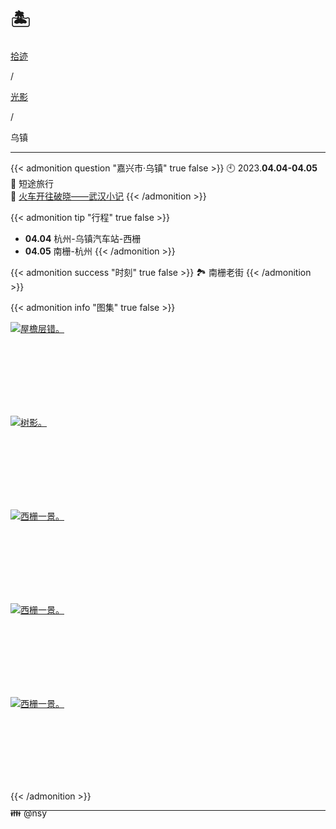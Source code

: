 # 🏝️


<div class="nav-tab">
  <a href="../../../cages"><p class="not">拾迹</p></a><p class="not">/</p>
  <a href="../"><p class="not">光影</p></a>
  <p class="now">/</p><p class="now">乌镇</p>
</div>

---

{{< admonition question "嘉兴市·乌镇" true false >}}
🕙 2023.**04.04-04.05**<br>
📝 短途旅行<br>
🔗 [火车开往破晓——武汉小记](../../../wuhan)
{{< /admonition >}}

{{< admonition tip "行程" true false >}}
- **04.04** 杭州-乌镇汽车站-西栅
- **04.05** 南栅-杭州
{{< /admonition >}}

{{< admonition success "时刻" true false >}}
🏞️ 南栅老街
{{< /admonition >}}

{{< admonition info "图集" true false >}}
<div class="group-picture">
  <div class="group-picture-cover">
    <a class="lightgallery" href="https://pic.imgdb.cn/item/654e2ecdc458853aef8d485b.webp" title="屋檐层错。" data-thumbnail="https://pic.imgdb.cn/item/654e2ecdc458853aef8d485b.webp">
    <img loading="lazy" src="https://pic.imgdb.cn/item/654e2ecdc458853aef8d485b.webp" sizes="auto" alt="屋檐层错。"></a>
  </div>
  <div class="group-picture-cover">
    <a class="lightgallery" href="https://pic.imgdb.cn/item/654e2ed4c458853aef8d67e8.webp" title="树影。" data-thumbnail="https://pic.imgdb.cn/item/654e2ed4c458853aef8d67e8.webp">
    <img loading="lazy" src="https://pic.imgdb.cn/item/654e2ed4c458853aef8d67e8.webp" sizes="auto" alt="树影。"></a>
  </div>
</div>
<div class="group-picture">
  <div class="group3-picture-cover">
    <a class="lightgallery" href="https://pic.imgdb.cn/item/654e2ed8c458853aef8d78ab.webp" title="西栅一景。" data-thumbnail="https://pic.imgdb.cn/item/654e2ed8c458853aef8d78ab.webp">
    <img loading="lazy" src="https://pic.imgdb.cn/item/654e2ed8c458853aef8d78ab.webp" sizes="auto" alt="西栅一景。"></a>
  </div>
  <div class="group3-picture-cover">
    <a class="lightgallery" href="https://pic.imgdb.cn/item/654e2edcc458853aef8d8afe.webp" title="西栅一景。" data-thumbnail="https://pic.imgdb.cn/item/654e2edcc458853aef8d8afe.webp">
    <img loading="lazy" src="https://pic.imgdb.cn/item/654e2edcc458853aef8d8afe.webp" sizes="auto" alt="西栅一景。"></a>
  </div>
  <div class="group3-picture-cover">
    <a class="lightgallery" href="https://pic.imgdb.cn/item/654e2ee5c458853aef8dad19.webp" title="西栅一景。" data-thumbnail="https://pic.imgdb.cn/item/654e2ee5c458853aef8dad19.webp">
    <img loading="lazy" src="https://pic.imgdb.cn/item/654e2ee5c458853aef8dad19.webp" sizes="auto" alt="西栅一景。"></a>
  </div>
</div>
{{< /admonition >}}


---

<p class="img-desc" style="text-align: left; margin-top: -20px;">👪 @nsy</p>
